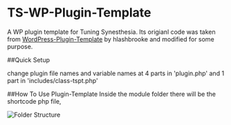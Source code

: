 # TS-WP-Plugin-Template
A WP plugin template for Tuning Synesthesia. Its origianl code was taken from [WordPress-Plugin-Template](https://github.com/hlashbrooke/WordPress-Plugin-Template) by hlashbrooke and modified for some purpose. 

##Quick Setup

change plugin file names and variable names at 4 parts in 'plugin.php' and 1 part in 'includes/class-tspt.php'

##How To Use Plugin-Template
Inside the module folder there will be the shortcode php file, 

![Folder Structure](/images/logo.png)
